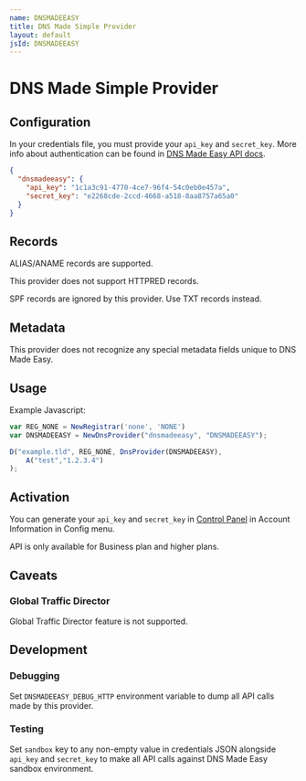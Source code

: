 ```yaml
---
name: DNSMADEEASY
title: DNS Made Simple Provider
layout: default
jsId: DNSMADEEASY
---
```

# DNS Made Simple Provider

## Configuration
In your credentials file, you must provide your `api_key` and `secret_key`. More info about authentication can be found in [DNS Made Easy API docs](https://api-docs.dnsmadeeasy.com/).

```json
{
  "dnsmadeeasy": {
    "api_key": "1c1a3c91-4770-4ce7-96f4-54c0eb0e457a",
    "secret_key": "e2268cde-2ccd-4668-a518-8aa8757a65a0"
  }
}
```

## Records

ALIAS/ANAME records are supported.

This provider does not support HTTPRED records.

SPF records are ignored by this provider. Use TXT records instead.

## Metadata
This provider does not recognize any special metadata fields unique to DNS Made Easy.

## Usage
Example Javascript:

```js
var REG_NONE = NewRegistrar('none', 'NONE')
var DNSMADEEASY = NewDnsProvider("dnsmadeeasy", "DNSMADEEASY");

D("example.tld", REG_NONE, DnsProvider(DNSMADEEASY),
    A("test","1.2.3.4")
);
```

## Activation
You can generate your `api_key` and `secret_key` in [Control Panel](https://cp.dnsmadeeasy.com/) in Account Information in Config menu.

API is only available for Business plan and higher plans.

## Caveats

### Global Traffic Director
Global Traffic Director feature is not supported.

## Development

### Debugging
Set `DNSMADEEASY_DEBUG_HTTP` environment variable to dump all API calls made by this provider.

### Testing
Set `sandbox` key to any non-empty value in credentials JSON alongside `api_key` and `secret_key` to make all API calls against DNS Made Easy sandbox environment.
